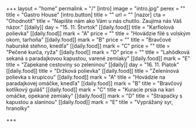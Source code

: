 +++
layout = "home"
permalink = "/"
[intro]
image = "intro.jpg"
perex = ""
title = "Gastro House"
[intro.button]
title = ""
url = ""
[nazor]
cta = "Ohodnotiť"
title = "Napíšte nám ako Vám u nás chutilo. Zaujíma nás Váš názor."
[[daily]]
day = "15. 11. Štvrtok"
[[daily.food]]
title = "Karfiolová polievka"
[[daily.food]]
mark = "A"
price = ""
title = "Hovädzie filé s volským okom, tarhoňa"
[[daily.food]]
mark = "B"
price = ""
title = "Bravčové haburské stehno, knedľa"
[[daily.food]]
mark = "C"
price = ""
title = "Pečené kurča, ryža"
[[daily.food]]
mark = "D"
price = ""
title = "Lahôdková sekaná s paradajkovou kapustou, varené zemiaky"
[[daily.food]]
mark = "E"
title = "Zapekané cestoviny so zeleninou"
[[daily]]
day = "16. 11. Piatok"
[[daily.food]]
title = "Držková polievka"
[[daily.food]]
title = "Zeleninová polievka s krupicou"
[[daily.food]]
mark = "A"
title = "Hovädzie na paradajkovej omáčke, knedľa"
[[daily.food]]
mark = "B"
title = "Bravčový kotlíkový guláš"
[[daily.food]]
mark = "C"
title = "Kuracie prsia na kari omáčke, opekané zemiaky"
[[daily.food]]
mark = "D"
title = "Strapačky s kapustou a slaninou"
[[daily.food]]
mark = "E"
title = "Vyprážaný syr, hranolky"

+++
